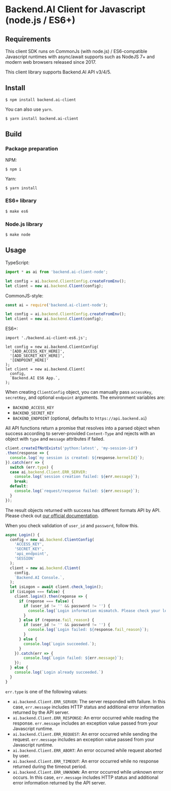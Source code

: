 # Backend.AI Client for Javascript (node.js / ES6+)

## Requirements

This client SDK runs on CommonJs (with node.js) / ES6-compatible Javascript runtimes with async/await supports
such as NodeJS 7+ and modern web browsers released since 2017.

This client library supports Backend.AI API v3/4/5.

## Install

```console
$ npm install backend.ai-client
```
You can also use `yarn`.

```console
$ yarn install backend.ai-client
```

## Build

### Package preparation

NPM: 
```console
$ npm i
```

Yarn:
```console
$ yarn install
```

### ES6+ library

```console
$ make es6
```

### Node.js library

```console
$ make node 
```

## Usage

TypeScript:
```typescript
import * as ai from 'backend.ai-client-node';

let config = ai.backend.ClientConfig.createFromEnv();
let client = new ai.backend.Client(config);
```

CommonJS-style:
```javascript
const ai = require('backend.ai-client-node');

let config = ai.backend.ClientConfig.createFromEnv();
let client = new ai.backend.Client(config);
```

ES6+:
```
import './backend.ai-client-es6.js';

let config = new ai.backend.ClientConfig(
  '[ADD_ACCESS_KEY_HERE]',
  '[ADD_SECRET_KEY_HERE]',
  '[ENDPOINT_HERE]'
);
let client = new ai.backend.Client(
  config,
  `Backend.AI ES6 App.`,
);
```

When creating `ClientConfig` object, you can manually pass `accessKey`,
`secretKey`, and optional `endpoint` arguments.
The environment variables are:
* `BACKEND_ACCESS_KEY`
* `BACKEND_SECRET_KEY`
* `BACKEND_ENDPOINT` (optional, defaults to `https://api.backend.ai`)

All API functions return a promise that resolves into a parsed object
when success according to server-provided `Content-Type` and rejects with an
object with `type` and `message` attributes if failed.

```javascript
client.createIfNotExists('python:latest', 'my-session-id')
.then(response => {
  console.log(`my session is created: ${response.kernelId}`);
}).catch(err => {
  switch (err.type) {
  case ai.backend.Client.ERR_SERVER:
    console.log(`session creation failed: ${err.message}`);
    break;
  default:
    console.log(`request/response failed: ${err.message}`);
  }
});
```

The result objects returned with success has different formats API by API.
Please check out [our official documentation](https://docs.backend.ai/).

When you check validation of `user_id` and `password`, follow this.

```javascript
async Login() {
  config = new ai.backend.ClientConfig(
    'ACCESS_KEY',
    'SECRET_KEY',
    'api_endpoint',
    'SESSION'
  );
  client = new ai.backend.Client(
    config,
    `Backend.AI Console.`,
  );
  let isLogon = await client.check_login();
  if (isLogon === false) {
    client.login().then(reponse => {
      if (reponse === false) {
        if (user_id != '' && password != '') {
          console.log(`Login information mismatch. Please check your login information.`);
        }
      } else if (reponse.fail_reason) {
        if (user_id != '' && password != '') {
          console.log(`Login failed: ${response.fail_reason}`);
        }
      } else {
        console.log(`Login succeeded.`);
      }
    }).catch(err => {
        console.log(`Login failed: ${err.message}`);
    });
  } else {
    console.log(`Login already succeeded.`)
  }
}
```

`err.type` is one of the following values:

* `ai.backend.Client.ERR_SERVER`: The server responded with failure.
  In this case, `err.message` includes HTTP status and additional error information
  returned by the API server.
* `ai.backend.Client.ERR_RESPONSE`: An error occurred while reading the response.
  `err.message` includes an exception value passed from your Javascript runtime.
* `ai.backend.Client.ERR_REQUEST`: An error occurred while sending the request.
  `err.message` includes an exception value passed from your Javascript runtime.
* `ai.backend.Client.ERR_ABORT`: An error occurred while request aborted by user.
* `ai.backend.Client.ERR_TIMEOUT`: An error occurred while no response returned during the timeout period.
* `ai.backend.Client.ERR_UNKNOWN`: An error occurred while unknown error occurs.
  In this case, `err.message` includes HTTP status and additional error information
  returned by the API server.